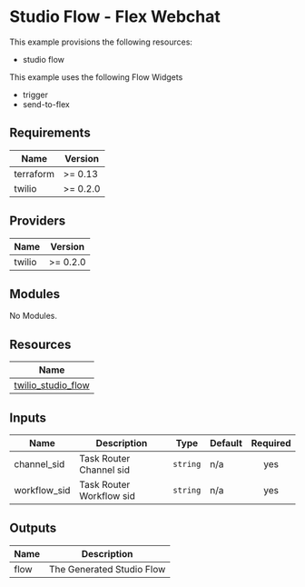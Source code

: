 # Studio Flow - Flex Webchat

This example provisions the following resources:

- studio flow

This example uses the following Flow Widgets

- trigger
- send-to-flex

## Requirements

| Name      | Version  |
| --------- | -------- |
| terraform | >= 0.13  |
| twilio    | >= 0.2.0 |

## Providers

| Name   | Version  |
| ------ | -------- |
| twilio | >= 0.2.0 |

## Modules

No Modules.

## Resources

| Name                                                                                                              |
| ----------------------------------------------------------------------------------------------------------------- |
| [twilio_studio_flow](https://registry.terraform.io/providers/RJPearson94/twilio/0.2.0/docs/resources/studio_flow) |

## Inputs

| Name         | Description              | Type     | Default | Required |
| ------------ | ------------------------ | -------- | ------- | :------: |
| channel_sid  | Task Router Channel sid  | `string` | n/a     |   yes    |
| workflow_sid | Task Router Workflow sid | `string` | n/a     |   yes    |

## Outputs

| Name | Description               |
| ---- | ------------------------- |
| flow | The Generated Studio Flow |
